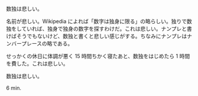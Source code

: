 数独は悲しい。

名前が悲しい。Wikipedia によれば「数字は独身に限る」の略らしい。独りで数独をしていれば、独身で独身の数字を探すわけだ。これは悲しい。ナンプレと書けばそうでもないけど、数独と書くと悲しい感じがする。ちなみにナンプレはナンバープレースの略である。

せっかくの休日に体調が悪く 15 時間ちかく寝たあと、数独をはじめたら 1 時間を費した。これは悲しい。

数独は悲しい。

6 min.
